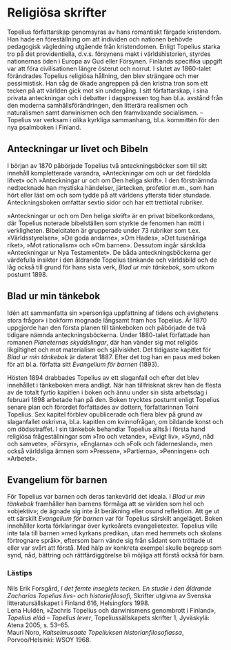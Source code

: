 # Religiösa skrifter

Topelius författarskap genomsyras av hans romantiskt färgade kristendom. Han hade en föreställning om att individen och nationen behövde pedagogisk vägledning utgående från kristendomen. Enligt Topelius starka tro på det providentiella, d.v.s. försynens makt i världshistorien, styrdes nationernas öden i Europa av Gud eller Försynen. Finlands specifika uppgift var att föra civilisationen längre österut och norrut. I slutet av 1860-talet förändrades Topelius religiösa hållning, den blev strängare och mer pessimistisk. Han såg de ökade angreppen på den kristna tron som ett tecken på att världen gick mot sin undergång. I sitt författarskap, i sina privata anteckningar och i debatter i dagspressen tog han bl.a. avstånd från den moderna samhällsförändringen, den litterära realismen och naturalismen samt darwinismen och den framväxande socialismen. – Topelius var verksam i olika kyrkliga sammanhang, bl.a. kommittén för den nya psalmboken i Finland.<br/>

## Anteckningar ur livet och Bibeln

I början av 1870 påbörjade Topelius två anteckningsböcker som till sitt innehåll kompletterade varandra, »Anteckningar om och ur det fördolda lifvet» och »Anteckningar ur och om Den heliga skrift». I den förstnämnda nedtecknade han mystiska händelser, järtecken, profetior m.m., som han hört eller läst om och som tydde på att världens yttersta tider stundade. Anteckningsboken omfattar sextio sidor och har ett trettiotal rubriker.<br/>

»Anteckningar ur och om Den heliga skrift» är en privat bibelkonkordans, där Topelius noterade bibelställen som styrkte de fenomen han mött i verkligheten. Bibelcitaten är grupperade under 73 rubriker som t.ex. »Världsstyrelsen», »De goda andarne», »Om Hades», »Det tusenåriga riket», »Mot rationalism» och »Om barnen». Dessutom ingår särskilda »Anteckningar ur Nya Testamentet». De båda anteckningsböckerna ger värdefulla insikter i den åldrande Topelius tänkande och världsbild och de låg också till grund för hans sista verk, *Blad ur min tänkebok*, som utkom postumt 1898.<br/>

## Blad ur min tänkebok

Idén att sammanfatta sin »personliga uppfattning af tidens och evighetens stora frågor» i bokform mognade långsamt fram hos Topelius. År 1870 uppgjorde han den första planen till tänkeboken och påbörjade de två tidigare nämnda anteckningsböckerna. Under 1880-talet författade han romanen *Planeternas skyddslingar*, där han vänder sig mot religiös likgiltighet och mot materialism och själviskhet. Det tidigaste kapitlet för *Blad ur min tänkebok* är daterat 1887. Efter det tog han en paus med boken för att bl.a. författa sitt *Evangelium för barnen* (1893).<br/>

Hösten 1894 drabbades Topelius av ett slaganfall och efter det blev innehållet i tänkeboken mera andligt. När han tillfrisknat skrev han de flesta av de totalt fyrtio kapitlen i boken och ännu under sin sista arbetsdag i februari 1898 arbetade han på den. Boken trycktes postumt enligt Topelius senare plan och förordet författades av dottern, författarinnan Toini Topelius. Sex kapitel förblev opublicerade och flera blev på grund av slaganfallet oskrivna, bl.a. kapitlen om kvinnofrågan, om bildande konst och om dödsstraffet. I sin tänkebok behandlar Topelius alltså i första hand religiösa frågeställningar som »Tro och vetande», »Evigt liv», »Synd, nåd och samvete», »Försyn», »Englarna» och »Folk och fädernesland», men också världsliga ämnen som »Pressen», »Partierna», »Penningen» och »Arbetet».<br/>

## Evangelium för barnen

För Topelius var barnen och deras tankevärld det ideala. I *Blad ur min tänkebok* framhåller han barnens förmåga att se världen som hel och »objektiv»; de ägnade sig inte åt beräkning eller osund reflektion. Att ge ut ett särskilt *Evangelium för barnen* var för Topelius särskilt angeläget. Boken innehåller korta förklaringar över kyrkoårets evangelietexter. Topelius ville inte tala till barnen »med kyrkans predikan, utan med hemmets och skolans förtrognare språk», eftersom barn vände sig från sådant som tröttade ut eller var svårt att förstå. Med hälp av konkreta exempel skulle begrepp som synd, nåd, bättring och rättfärdiggörelse bli möjliga att förstå också för barn.<br/>

### Lästips

Nils Erik Forsgård, *I det femte inseglets tecken. En studie i den åldrande Zacharias Topelius livs- och historiefilosofi*, Skrifter utgivna av Svenska litteratursällskapet i Finland 616, Helsingfors 1998.<br/>
Lena Huldén, »Zachris Topelius och darwinismens genombrott i Finland», *Topelius elää – Topelius lever*, Topeliussällskapets skrifter 1, Jyväskylä: Atena 2005, s. 53–65.<br/>
Mauri Noro, *Kaitselmusaate Topeliuksen historianfilosofiassa*, Porvoo/Helsinki: WSOY 1968.<br/>